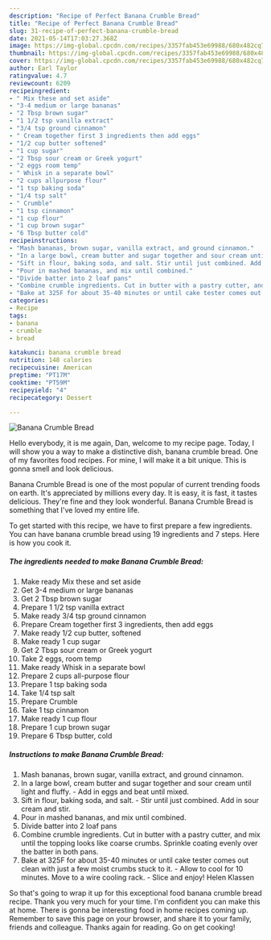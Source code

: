 ```yaml
---
description: "Recipe of Perfect Banana Crumble Bread"
title: "Recipe of Perfect Banana Crumble Bread"
slug: 31-recipe-of-perfect-banana-crumble-bread
date: 2021-05-14T17:03:27.368Z
image: https://img-global.cpcdn.com/recipes/3357fab453e69988/680x482cq70/banana-crumble-bread-recipe-main-photo.jpg
thumbnail: https://img-global.cpcdn.com/recipes/3357fab453e69988/680x482cq70/banana-crumble-bread-recipe-main-photo.jpg
cover: https://img-global.cpcdn.com/recipes/3357fab453e69988/680x482cq70/banana-crumble-bread-recipe-main-photo.jpg
author: Earl Taylor
ratingvalue: 4.7
reviewcount: 6209
recipeingredient:
- " Mix these and set aside"
- "3-4 medium or large bananas"
- "2 Tbsp brown sugar"
- "1 1/2 tsp vanilla extract"
- "3/4 tsp ground cinnamon"
- " Cream together first 3 ingredients then add eggs"
- "1/2 cup butter softened"
- "1 cup sugar"
- "2 Tbsp sour cream or Greek yogurt"
- "2 eggs room temp"
- " Whisk in a separate bowl"
- "2 cups allpurpose flour"
- "1 tsp baking soda"
- "1/4 tsp salt"
- " Crumble"
- "1 tsp cinnamon"
- "1 cup flour"
- "1 cup brown sugar"
- "6 Tbsp butter cold"
recipeinstructions:
- "Mash bananas, brown sugar, vanilla extract, and ground cinnamon."
- "In a large bowl, cream butter and sugar together and sour cream until light and fluffy. Add in eggs and beat until mixed."
- "Sift in flour, baking soda, and salt. Stir until just combined. Add in sour cream and stir."
- "Pour in mashed bananas, and mix until combined."
- "Divide batter into 2 loaf pans"
- "Combine crumble ingredients. Cut in butter with a pastry cutter, and mix until the topping looks like coarse crumbs. Sprinkle coating evenly over the batter in both pans."
- "Bake at 325F for about 35-40 minutes or until cake tester comes out clean with just a few moist crumbs stuck to it. Allow to cool for 10 minutes. Move to a wire cooling rack. Slice and enjoy! Helen Klassen"
categories:
- Recipe
tags:
- banana
- crumble
- bread

katakunci: banana crumble bread 
nutrition: 148 calories
recipecuisine: American
preptime: "PT17M"
cooktime: "PT59M"
recipeyield: "4"
recipecategory: Dessert

---
```



![Banana Crumble Bread](https://img-global.cpcdn.com/recipes/3357fab453e69988/680x482cq70/banana-crumble-bread-recipe-main-photo.jpg)

Hello everybody, it is me again, Dan, welcome to my recipe page. Today, I will show you a way to make a distinctive dish, banana crumble bread. One of my favorites food recipes. For mine, I will make it a bit unique. This is gonna smell and look delicious.

Banana Crumble Bread is one of the most popular of current trending foods on earth. It's appreciated by millions every day. It is easy, it is fast, it tastes delicious. They're fine and they look wonderful. Banana Crumble Bread is something that I've loved my entire life.




To get started with this recipe, we have to first prepare a few ingredients. You can have banana crumble bread using 19 ingredients and 7 steps. Here is how you cook it.

<!--inarticleads1-->

##### The ingredients needed to make Banana Crumble Bread:

1. Make ready  Mix these and set aside
1. Get 3-4 medium or large bananas
1. Get 2 Tbsp brown sugar
1. Prepare 1 1/2 tsp vanilla extract
1. Make ready 3/4 tsp ground cinnamon
1. Prepare  Cream together first 3 ingredients, then add eggs
1. Make ready 1/2 cup butter, softened
1. Make ready 1 cup sugar
1. Get 2 Tbsp sour cream or Greek yogurt
1. Take 2 eggs, room temp
1. Make ready  Whisk in a separate bowl
1. Prepare 2 cups all-purpose flour
1. Prepare 1 tsp baking soda
1. Take 1/4 tsp salt
1. Prepare  Crumble
1. Take 1 tsp cinnamon
1. Make ready 1 cup flour
1. Prepare 1 cup brown sugar
1. Prepare 6 Tbsp butter, cold




<!--inarticleads2-->

##### Instructions to make Banana Crumble Bread:

1. Mash bananas, brown sugar, vanilla extract, and ground cinnamon.
1. In a large bowl, cream butter and sugar together and sour cream until light and fluffy. - Add in eggs and beat until mixed.
1. Sift in flour, baking soda, and salt. - Stir until just combined. Add in sour cream and stir.
1. Pour in mashed bananas, and mix until combined.
1. Divide batter into 2 loaf pans
1. Combine crumble ingredients. Cut in butter with a pastry cutter, and mix until the topping looks like coarse crumbs. Sprinkle coating evenly over the batter in both pans.
1. Bake at 325F for about 35-40 minutes or until cake tester comes out clean with just a few moist crumbs stuck to it. - Allow to cool for 10 minutes. Move to a wire cooling rack. - Slice and enjoy! Helen Klassen




So that's going to wrap it up for this exceptional food banana crumble bread recipe. Thank you very much for your time. I'm confident you can make this at home. There is gonna be interesting food in home recipes coming up. Remember to save this page on your browser, and share it to your family, friends and colleague. Thanks again for reading. Go on get cooking!
